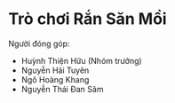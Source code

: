 # Trò chơi Rắn Săn Mồi
Người đóng góp: 
- Huỳnh Thiện Hữu (Nhóm trưởng)
- Nguyễn Hải Tuyên
- Ngô Hoàng Khang
- Nguyễn Thái Đan Sâm
